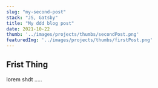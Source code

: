 ```yaml
---
slug: "my-second-post"
stack: "JS, Gatsby"
title: "My ddd blog post"
date: 2021-10-22
thumb: '../images/projects/thumbs/secondPost.png'
featuredImg: '../images/projects/thumbs/firstPost.png'
---
```


## Frist Thing
lorem  shdt .....